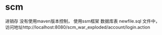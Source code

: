 # scm
进销存
没有使用maven版本控制，
使用ssm框架
数据库表 newfile.sql 文件中，
访问地址http://localhost:8080/scm_war_exploded/account/login.action
